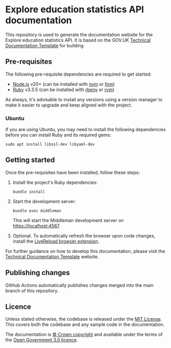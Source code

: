 # Explore education statistics API documentation

This repository is used to generate the documentation website for the Explore education statistics API.
It is based on the GOV.UK [Technical Documentation Template](https://tdt-documentation.london.cloudapps.digital/)
for building 

## Pre-requisites

The following pre-requisite dependencies are required to get started:

- [Node.js](https://nodejs.org/en/) v20+ (can be installed with [nvm](https://github.com/nvm-sh/nvm) or [fnm](https://github.com/Schniz/fnm))
- [Ruby](https://www.ruby-lang.org/en/) v3.3.5 (can be installed with [rbenv](https://github.com/rbenv/rbenv) or [rvm](https://rvm.io/))

As always, it's advisable to install any versions using a version manager to make it easier to upgrade 
and keep aligned with the project.

### Ubuntu

If you are using Ubuntu, you may need to install the following dependencies before you can install
Ruby and its required gems:

```shell
sudo apt install libssl-dev libyaml-dev
```

## Getting started

Once the pre-requisites have been installed, follow these steps:

1. Install the project's Ruby dependencies:

    ```shell
    bundle install
    ```
   
2. Start the development server:

    ```shell
    bundle exec middleman
    ```

    This will start the Middleman development server on [https://localhost:4567](https://localhost:4567).

3. Optional. To automatically refresh the browser upon code changes, install the [LiveReload browser extension](https://chrome.google.com/webstore/detail/livereload/jnihajbhpnppcggbcgedagnkighmdlei?hl=en).

For further guidance on how to develop this documentation, please visit the [Technical Documentation Template](https://tdt-documentation.london.cloudapps.digital/) website.

## Publishing changes

GitHub Actions automatically publishes changes merged into the main branch of this repository.

## Licence

Unless stated otherwise, the codebase is released under the [MIT License](LICENSE). This covers both 
the codebase and any sample code in the documentation.

The documentation is [© Crown copyright](http://www.nationalarchives.gov.uk/information-management/re-using-public-sector-information/copyright-and-re-use/crown-copyright/) 
and available under the terms of the [Open Government 3.0 licence](https://www.nationalarchives.gov.uk/doc/open-government-licence/version/3/).
